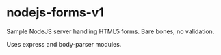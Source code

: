 # nodejs-forms-v1
Sample NodeJS server handling HTML5 forms.  Bare bones, no validation.

Uses express and body-parser modules.
